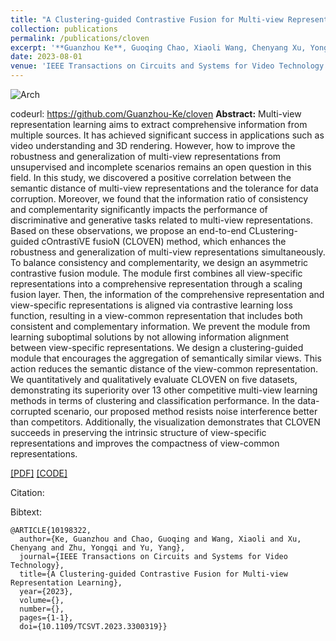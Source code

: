 ```yaml
---
title: "A Clustering-guided Contrastive Fusion for Multi-view Representation Learning"
collection: publications
permalink: /publications/cloven
excerpt: '**Guanzhou Ke**, Guoqing Chao, Xiaoli Wang, Chenyang Xu, Yongqi Zhu, and Yang Yu'
date: 2023-08-01
venue: 'IEEE Transactions on Circuits and Systems for Video Technology'
---
```


![Arch](https://ihades.cn/images/cloven-arch.png)

codeurl: https://github.com/Guanzhou-Ke/cloven
**Abstract:** Multi-view representation learning aims to extract comprehensive information from multiple sources. It has achieved significant success in applications such as video understanding and 3D rendering. However, how to improve the robustness and generalization of multi-view representations from unsupervised and incomplete scenarios remains an open question in this field. In this study, we discovered a positive correlation between the semantic distance of multi-view representations and the tolerance for data corruption. Moreover, we found that the information ratio of consistency and complementarity significantly impacts the performance of discriminative and generative tasks related to multi-view representations. Based on these observations, we propose an end-to-end CLustering-guided cOntrastiVE fusioN (CLOVEN) method, which enhances the robustness and generalization of multi-view representations simultaneously. To balance consistency and complementarity, we design an asymmetric contrastive fusion module. The module first combines all view-specific representations into a comprehensive representation through a scaling fusion layer. Then, the information of the comprehensive representation and view-specific representations is aligned via contrastive learning loss function, resulting in a view-common representation that includes both consistent and complementary information. We prevent the module from learning suboptimal solutions by not allowing information alignment between view-specific representations. We design a clustering-guided module that encourages the aggregation of semantically similar views. This action reduces the semantic distance of the view-common representation. We quantitatively and qualitatively evaluate CLOVEN on five datasets, demonstrating its superiority over 13 other competitive multi-view learning methods in terms of clustering and classification performance. In the data-corrupted scenario, our proposed method resists noise interference better than competitors. Additionally, the visualization demonstrates that CLOVEN succeeds in preserving the intrinsic structure of view-specific representations and improves the compactness of view-common representations. 


[\[PDF\]](https://arxiv.org/pdf/2212.13726.pdf) [\[CODE\]](https://github.com/Guanzhou-Ke/cloven)

Citation:

Bibtext:

```
@ARTICLE{10198322,
  author={Ke, Guanzhou and Chao, Guoqing and Wang, Xiaoli and Xu, Chenyang and Zhu, Yongqi and Yu, Yang},
  journal={IEEE Transactions on Circuits and Systems for Video Technology}, 
  title={A Clustering-guided Contrastive Fusion for Multi-view Representation Learning}, 
  year={2023},
  volume={},
  number={},
  pages={1-1},
  doi={10.1109/TCSVT.2023.3300319}}
```